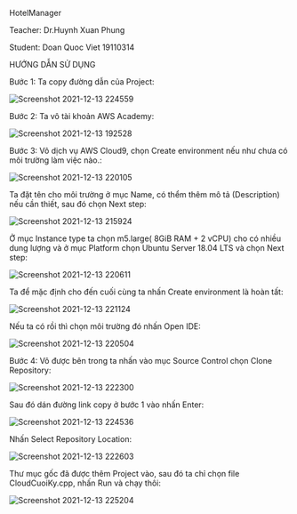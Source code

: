 HotelManager

Teacher: Dr.Huynh Xuan Phung

Student: Doan Quoc Viet 19110314

HƯỚNG DẪN SỬ DỤNG 

Bước 1: Ta copy đường dẫn của Project:
 
![Screenshot 2021-12-13 224559](https://user-images.githubusercontent.com/92070234/145843565-c9c329a3-8ab4-45fa-b44c-74fac9acef3c.png)


Bước 2: Ta vô tài khoản AWS Academy:
 
![Screenshot 2021-12-13 192528](https://user-images.githubusercontent.com/92070234/145843630-050ce24a-c1ba-4a55-8a8c-c5f4467b18d4.png)

Bước 3: Vô dịch vụ AWS Cloud9, chọn Create environment nếu như chưa có môi trường làm việc nào.:
 
![Screenshot 2021-12-13 220105](https://user-images.githubusercontent.com/92070234/145843829-072708be-9f21-4fec-a102-900c6c248fa5.png)


Ta đặt tên cho môi trường ở mục Name, có thểm thêm mô tả (Description) nếu cần thiết, sau đó chọn Next step:
 
![Screenshot 2021-12-13 215924](https://user-images.githubusercontent.com/92070234/145843866-2d8be686-090a-4807-803f-d81dfe18ed7e.png)


Ở mục Instance type ta chọn m5.large( 8GiB RAM + 2 vCPU) cho có nhiều dung lượng và ở mục Platform chọn Ubuntu Server 18.04 LTS và chọn Next step:

 ![Screenshot 2021-12-13 220611](https://user-images.githubusercontent.com/92070234/145844635-db0f7a59-f04a-4625-a226-9e1ae27cd673.png)



Ta để mặc định cho đến cuối cùng ta nhấn Create environment là hoàn tất:
 
![Screenshot 2021-12-13 221124](https://user-images.githubusercontent.com/92070234/145843972-bc5f7819-995f-47dc-b6f5-886c2d824648.png)


Nếu ta có rồi thì chọn môi trường đó nhấn Open IDE:
	 
![Screenshot 2021-12-13 220504](https://user-images.githubusercontent.com/92070234/145844005-ff270f8b-1525-40b2-9903-5b29b8687768.png)

Bước 4: Vô được bên trong ta nhấn vào mục Source Control chọn Clone Repository:
 
![Screenshot 2021-12-13 222300](https://user-images.githubusercontent.com/92070234/145844023-0627d3df-1172-4663-98f4-270771f8989c.png)

Sau đó dán đường link copy ở bước 1 vào nhấn Enter:
 

![Screenshot 2021-12-13 224536](https://user-images.githubusercontent.com/92070234/145844151-a6635954-7f58-49bb-91e0-39da0f2c0830.png)


Nhấn Select Repository Location:
 
![Screenshot 2021-12-13 222603](https://user-images.githubusercontent.com/92070234/145844087-bd884ed8-b5c6-4bb2-80c4-569e0364988e.png)

Thư mục gốc đã được thêm Project vào, sau đó ta chỉ chọn file CloudCuoiKy.cpp, nhấn Run và chạy thôi:
 
![Screenshot 2021-12-13 225204](https://user-images.githubusercontent.com/92070234/145844272-e78f485a-3459-4e69-8c92-a6cf0295cd42.png)


